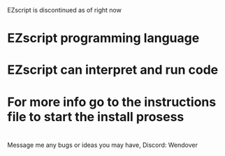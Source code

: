 EZscript is discontinued as of right now

# EZscript programming language
#
# EZscript can interpret and run code

# For more info go to the instructions file to start the install prosess
#
Message me any bugs or ideas you may have, Discord: Wendover
